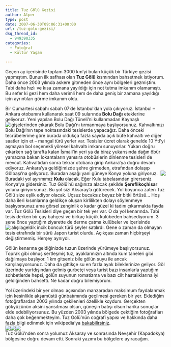 ```yaml
---
title: Tuz Gölü Gezisi
author: Alper
type: post
date: 2007-06-30T09:06:31+00:00
url: /tuz-golu-gezisi/
dsq_thread_id:
  - 949390335
categories:
  - Fotoğraf
  - Kültür Yaşam

---
```

Geçen ay içerisinde toplam 3000 km&#8217;yi bulan küçük bir Türkiye gezisi yapmıştım. Bunun ilk safhası olan **Tuz Gölü** kısmından bahsetmek istiyorum. Daha önce 2003 yılında askere gitmeden önce aynı bölgeleri gezmiştim. Tabi daha hızlı ve kısa zamana yayıldığı için not tutma imkanım olamamıştı. Bu sefer ki gezi hem daha verimli hem de daha geniş bir zamana yayıldığı için ayrıntıları görme imkanım oldu.

Bir Cumartesi sabahı sabah 07&#8217;de İstanbul&#8217;dan yola çıkıyoruz. İstanbul &#8211; Ankara otobanını kullanarak saat 09 sularında **Bolu Dağı** eteklerine geliyoruz. Yeni yapılan Bolu Dağı Tüneli&#8217;ni kullanmadan Kaynaşlı gişelerinden çıkarak Bolu Dağı&#8217;nı tırmanmaya başlıyorsunuz.<img src="https://lh6.google.com/alperor/RoYVNP93z7I/AAAAAAAABMQ/ee0AsDjLi98/s144/108_0884.jpg" align="left" /> Kahvaltımızı Bolu Dağı&#8217;nın tepe noktasındaki tesislerde yapacağız. Daha önceki tecrübelerime göre burada oldukça fazla sayıda açık büfe kahvaltı ve diğer saatler için et &#8211; mangal türü yerler var. Tesisler ücret olarak genelde 10 Ytl&#8217;yi aşmayan bol seçenekli yöresel kahvaltı imkanı sunuyorlar. Yukarı doğru çıkarken sağ tarafta kalan İsmail&#8217;in yeri ya da biraz yukarısında dağın öbür yamacına bakan lokantaların yanısıra otobüslerin dinlenme tesisleri de mevcut. Kahvaltıdan sonra tekrar otobana girip Ankara&#8217;ya doğru devam ediyoruz. Ankara&#8217;ya geldiğimizde şehre girmeden, etrafından dolaşıp Gölbaşı&#8217;na geliyoruz. Buradan aşağı yani güneye Konya yoluna giriyoruz.<img src="https://lh4.google.com/alperor/RoYLiv93z1I/AAAAAAAABLg/KF8f-eYBKRs/s144/IMG_0929.jpg" align="right" /> Buradaki yol ayrımımız **Kulu** olacak. Eğer Kulu tabelasından girerseniz Konya&#8217;ya gidersiniz. Tuz Gölü&#8217;nü sağınıza alacak şekilde **Şereflikoçhisar** yoluna giriyorsunuz. Bu yol sizi Aksaray&#8217;a götürecek. Yol boyunca zaten Tuz Gölü size eşlik ediyor olacak. Uçsuz bucaksız beyaz bir bitki örtüsü&#8230; Hoş daha ileri kısımlarına geldikçe oluşan kirlilikten dolayı söylenmeye başlıyorsunuz ama görsel zenginlik o kadar güzel ki tadını çıkarmakta fayda var. Tuz Gölü Tesisleri diye geçen bir tek yer var. O da yol kenarında. Tabi tesis derken bir çay bahçesi ve birkaç küçük kulübeden bahsediyorum. 3 sene önce yaptığım ziyarette de derme çatma kulübeler ve içerisinde alışılageldik incik boncuk türü şeyler satılırdı.<img src="https://lh4.google.com/alperor/RoYLiv93z3I/AAAAAAAABLw/sLfucEVMn6o/s144/IMG_0924.jpg" align="left" /> Gene o zaman da olmayan tesis etrafında bir sürü Japon turist olurdu. Açıkçası zaman hiçbirşeyi değiştirmemiş. Herşey aynıydı.

Gölün kenarına geldiğinizde tuzun üzerinde yürümeye başlıyorsunuz. Toprak gibi olmuş sertleşmiş tuz, ayaklarınızın altında kum taneleri gibi dağılmaya başlıyor. 1 km gitseniz bile gölün suyu ile ancak karşılaşıyorsunuz. Daha da gittikçe su en fazla ayak bileklerinize geliyor. Göl üzerinde yurtdışından gelmiş gurbetçi veya turist bazı insanlarla yaptığım sohbetlerde hepsi, gölün suyunun romatizma ve bazı cilt hastalıklarına iyi geldiğinden bahsetti. Ne kadar doğru bilemiyorum.

Yol üzerindeki bir yer olması açısından manzaradan maksimum faydalanmak için kesinlikle akşamüstü günbatımında geçilmesi gereken bir yer. Eklediğim fotoğraflardan 2003 yılında çekilenleri özellikle koydum. Gerçekten gökyüzünün aksini yansıtması olsun, güneşin batışı olsun harika sonuçlar elde edebiliyorsunuz. Bu yüzden 2003 yılında bölgede çektiğim fotoğrafları daha çok beğenmekteyim. Tuz Gölü&#8217;nün coğrafi yapısı ve hakkında daha fazla bilgi edinmek için wikipedia&#8217;ya [bakabilirsiniz][1].  
![][2]![][3]![][4]  
Tuz Gölü&#8217;nden sonra yolumuz Aksaray ve sonrasında Nevşehir (Kapadokya) bölgesine doğru devam etti. Sonraki yazımı bu bölgelere ayıracağım.

 [1]: https://tr.wikipedia.org/wiki/Tuz_G%C3%B6l%C3%BC
 [2]: https://lh6.google.com/alperor/RoYVNP93z4I/AAAAAAAABL4/SeaWVgatMW0/s144/108_0893.jpg
 [3]: https://lh6.google.com/alperor/RoYVNP93z5I/AAAAAAAABMA/cNtftsbnUQM/s144/108_0897.jpg
 [4]: https://lh6.google.com/alperor/RoYVNP93z8I/AAAAAAAABMY/QC1hJ0rVzvc/s144/109_0904.jpg